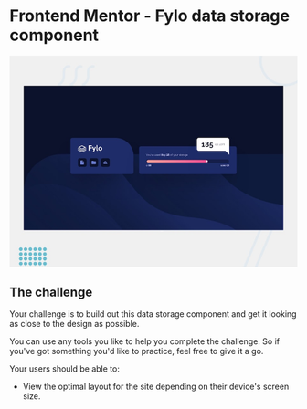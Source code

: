 # Frontend Mentor - Fylo data storage component

![Design preview for the Fylo data storage component coding challenge](./design/desktop-preview.jpg)

## The challenge

Your challenge is to build out this data storage component and get it looking as close to the design as possible.

You can use any tools you like to help you complete the challenge. So if you've got something you'd like to practice, feel free to give it a go.

Your users should be able to:

- View the optimal layout for the site depending on their device's screen size.
